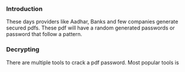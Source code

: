 <!--
.. title: Cracking PDF Passwords Offline With Partial Patterns
.. slug: crack-offline-pass
.. date: 2022-09-06 11:12:17 UTC+05:30
.. tags: draft
.. category:
.. link:
.. description:
.. type: text
-->

### Introduction

These days providers like Aadhar, Banks and few companies generate secured pdfs. These pdf will have a random generated passwords or password that follow a pattern.



### Decrypting

There are multiple tools to crack a pdf password. Most popular tools is